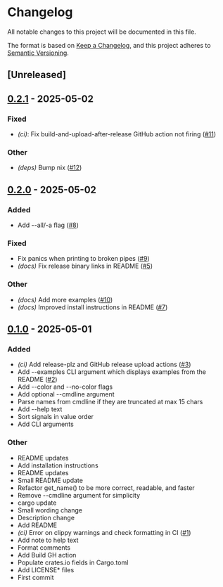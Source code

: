 # Changelog

All notable changes to this project will be documented in this file.

The format is based on [Keep a Changelog](https://keepachangelog.com/en/1.0.0/),
and this project adheres to [Semantic Versioning](https://semver.org/spec/v2.0.0.html).

## [Unreleased]

## [0.2.1](https://github.com/brannondorsey/sigscan/compare/v0.2.0...v0.2.1) - 2025-05-02

### Fixed

- *(ci)*: Fix build-and-upload-after-release GitHub action not firing ([#11](https://github.com/brannondorsey/sigscan/pull/11))

### Other

- *(deps)* Bump nix ([#12](https://github.com/brannondorsey/sigscan/pull/12))

## [0.2.0](https://github.com/brannondorsey/sigscan/compare/v0.1.0...v0.2.0) - 2025-05-02

### Added

- Add --all/-a flag ([#8](https://github.com/brannondorsey/sigscan/pull/8))

### Fixed

- Fix panics when printing to broken pipes ([#9](https://github.com/brannondorsey/sigscan/pull/9))
- *(docs)* Fix release binary links in README ([#5](https://github.com/brannondorsey/sigscan/pull/5))

### Other

- *(docs)* Add more examples ([#10](https://github.com/brannondorsey/sigscan/pull/10))
- *(docs)* Improved install instructions in README ([#7](https://github.com/brannondorsey/sigscan/pull/7))

## [0.1.0](https://github.com/brannondorsey/sigscan/releases/tag/v0.1.0) - 2025-05-01

### Added

- *(ci)* Add release-plz and GitHub release upload actions ([#3](https://github.com/brannondorsey/sigscan/pull/3))
- Add --examples CLI argument which displays examples from the README ([#2](https://github.com/brannondorsey/sigscan/pull/2))
- Add --color and --no-color flags
- Add optional --cmdline argument
- Parse names from cmdline if they are truncated at max 15 chars
- Add --help text
- Sort signals in value order
- Add CLI arguments

### Other

- README updates
- Add installation instructions
- README updates
- Small README update
- Refactor get_name() to be more correct, readable, and faster
- Remove --cmdline argument for simplicity
- cargo update
- Small wording change
- Description change
- Add README
- *(ci)* Error on clippy warnings and check formatting in CI ([#1](https://github.com/brannondorsey/sigscan/pull/1))
- Add note to help text
- Format comments
- Add Build GH action
- Populate crates.io fields in Cargo.toml
- Add LICENSE* files
- First commit
